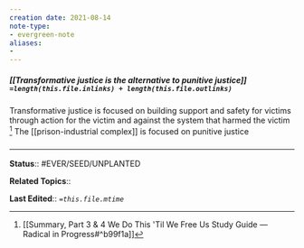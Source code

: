 ```yaml
---
creation date: 2021-08-14
note-type: 
- evergreen-note
aliases:
- 
---
```

##### [[Transformative justice is the alternative to punitive justice]] `=length(this.file.inlinks) + length(this.file.outlinks)`

Transformative justice is focused on building support and safety for victims through action for the victim and against the system that harmed the victim [^1] The [[prison-industrial complex]] is focused on punitive justice

[^1]: [[Summary, Part 3 & 4  We Do This 'Til We Free Us  Study Guide — Radical in Progress#^b99f1a]]


### <hr class="footnote"/>

**Status**:: #EVER/SEED/UNPLANTED 

**Related Topics**:: 
	
**Last Edited**:: *`=this.file.mtime`*